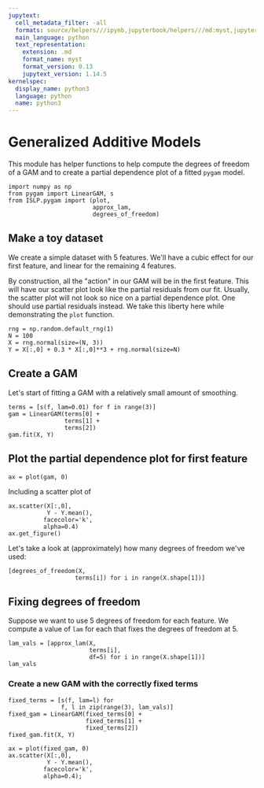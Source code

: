 ```yaml
---
jupytext:
  cell_metadata_filter: -all
  formats: source/helpers///ipynb,jupyterbook/helpers///md:myst,jupyterbook/helpers///ipynb
  main_language: python
  text_representation:
    extension: .md
    format_name: myst
    format_version: 0.13
    jupytext_version: 1.14.5
kernelspec:
  display_name: python3
  language: python
  name: python3
---
```


# Generalized Additive Models

This module has helper functions to help
compute the degrees of freedom of a GAM and to create a partial dependence plot of a
fitted `pygam` model.

```{code-cell}
import numpy as np
from pygam import LinearGAM, s
from ISLP.pygam import (plot, 
                        approx_lam, 
                        degrees_of_freedom)
```

## Make a toy dataset

We create a simple dataset with 5 features.
We'll have a cubic effect for our first feature, and linear for the remaining 4 features.

By construction, all the "action" in our GAM will be in the first feature. This will have our 
scatter plot look like the partial residuals from our fit. Usually, the scatter plot will not
look so nice on a partial dependence plot. One should use partial residuals instead. We take this liberty
here while demonstrating the `plot` function.

```{code-cell}
rng = np.random.default_rng(1)
N = 100
X = rng.normal(size=(N, 3))
Y = X[:,0] + 0.3 * X[:,0]**3 + rng.normal(size=N)
```

## Create a GAM

Let's start of fitting a GAM with a relatively small amount of smoothing.

```{code-cell}
terms = [s(f, lam=0.01) for f in range(3)]
gam = LinearGAM(terms[0] + 
                terms[1] + 
                terms[2])
gam.fit(X, Y)
```

## Plot the partial dependence plot for first feature

```{code-cell}
ax = plot(gam, 0)
```

Including a scatter plot of

```{code-cell}
ax.scatter(X[:,0], 
           Y - Y.mean(),
          facecolor='k',
          alpha=0.4)
ax.get_figure()
```

Let's take a look at (approximately) how many degrees of freedom we've used:

```{code-cell}
[degrees_of_freedom(X,
                   terms[i]) for i in range(X.shape[1])]
```

## Fixing degrees of freedom

Suppose we want to use 5 degrees of freedom for each feature. 
We compute a value of `lam` for each that fixes the degrees of freedom at 5.

```{code-cell}
lam_vals = [approx_lam(X,
                       terms[i],
                       df=5) for i in range(X.shape[1])]
lam_vals
```

### Create a new GAM with the correctly fixed terms

```{code-cell}
fixed_terms = [s(f, lam=l) for 
               f, l in zip(range(3), lam_vals)]
fixed_gam = LinearGAM(fixed_terms[0] + 
                      fixed_terms[1] + 
                      fixed_terms[2])
fixed_gam.fit(X, Y)
```

```{code-cell}
ax = plot(fixed_gam, 0)
ax.scatter(X[:,0], 
           Y - Y.mean(),
          facecolor='k',
          alpha=0.4);
```

